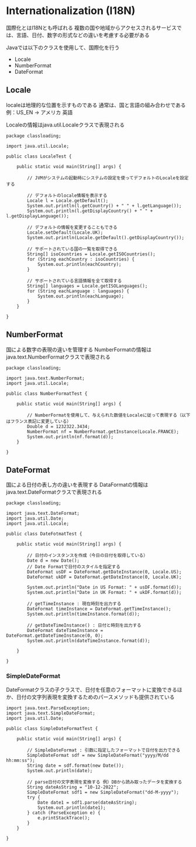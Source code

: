 # Internationalization (I18N)
国際化とはI18Nとも呼ばれる
複数の国や地域からアクセスされるサービスでは、言語、日付、数字の形式などの違いを考慮する必要がある

Javaでは以下のクラスを使用して、国際化を行う
* Locale
* NumberFormat
* DateFormat

## Locale
localeは地理的な位置を示すものである
通常は、国と言語の組み合わせである
例：US_EN → アメリカ 英語

Localeの情報はjava.util.Localeクラスで表現される

```
package classloading;

import java.util.Locale;

public class LocaleTest {

	public static void main(String[] args) {

		// JVMがシステムの起動時にシステムの設定を使ってデフォルトのLocaleを設定する

		// デフォルトのlocale情報を表示する
		Locale l = Locale.getDefault();
		System.out.println(l.getCountry() + " " + l.getLanguage());
		System.out.println(l.getDisplayCountry() + " " + l.getDisplayLanguage());

		// デフォルトの情報を変更することもできる
		Locale.setDefault(Locale.UK);
		System.out.println(Locale.getDefault().getDisplayCountry());

		// サポートされている国の一覧を取得できる
		String[] isoCountries = Locale.getISOCountries();
		for (String eachCountry : isoCountries) {
			System.out.println(eachCountry);
		}

		// サポートされている言語情報を全て取得する
		String[] languages = Locale.getISOLanguages();
		for (String eachLanguage : languages) {
			System.out.println(eachLanguage);
		}
	}

}

```


## NumberFormat
国による数字の表現の違いを管理する
NumberFormatの情報はjava.text.NumberFormatクラスで表現される

```
package classloading;

import java.text.NumberFormat;
import java.util.Locale;

public class NumberFormatTest {

	public static void main(String[] args) {

		// NumberFormatを使用して、与えられた数値をLocaleに従って表現する（以下はフランス表記に変更している）
		Double d = 1232322.3434;
		NumberFormat nf = NumberFormat.getInstance(Locale.FRANCE);
		System.out.println(nf.format(d));
	}

}

```


## DateFormat
国による日付の表し方の違いを表現する
DataFormatの情報はjava.text.DateFormatクラスで表現される
```
package classloading;

import java.text.DateFormat;
import java.util.Date;
import java.util.Locale;

public class DateFotmatTest {

	public static void main(String[] args) {

		// 日付のインスタンスを作成（今日の日付を取得している）
		Date d = new Date();
		// Date Formatで日付のスタイルを指定する
		DateFormat usDF = DateFormat.getDateInstance(0, Locale.US);
		DateFormat ukDF = DateFormat.getDateInstance(0, Locale.UK);

		System.out.println("Date in US Format: " + usDF.format(d));
		System.out.println("Date in UK Format: " + ukDF.format(d));

		// getTimeInstance : 現在時刻を出力する
		DateFormat timeInstance = DateFormat.getTimeInstance();
		System.out.println(timeInstance.format(d));

		// getDateTimeInstance() : 日付と時刻を出力する
		DateFormat dateTimeInstance = DateFormat.getDateTimeInstance(0, 0);
		System.out.println(dateTimeInstance.format(d));

	}

}

```

### SimpleDateFormat
DateFormatクラスの子クラスで、日付を任意のフォーマットに変換できるほか、日付の文字列表現を変換するためのパースメソッドも提供されている
```
import java.text.ParseException;
import java.text.SimpleDateFormat;
import java.util.Date;

public class SimpleDateFormatTest {

	public static void main(String[] args) {

		// SimpleDateFormat : 引数に指定したフォーマットで日付を出力できる
		SimpleDateFormat sdf = new SimpleDateFormat("yyyy/M/dd hh:mm:ss");
		String date = sdf.format(new Date());
		System.out.println(date);

		// parse日付の文字表現を変換する 例）DBから読み取ったデータを変換する
		String dateAsString = "10-12-2022";
		SimpleDateFormat sdf1 = new SimpleDateFormat("dd-M-yyyy");
		try {
			Date date1 = sdf1.parse(dateAsString);
			System.out.println(date1);
		} catch (ParseException e) {
			e.printStackTrace();
		}
	}

}

```
